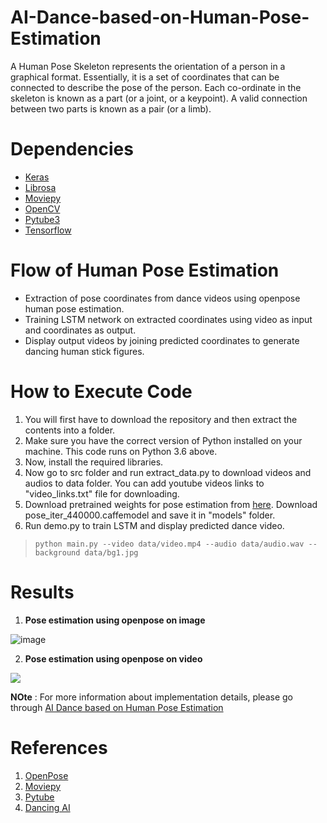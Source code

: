# AI-Dance-based-on-Human-Pose-Estimation
A Human Pose Skeleton represents the orientation of a person in a graphical format. Essentially, it is a set of coordinates that can be connected to describe the pose of the person. Each co-ordinate in the skeleton is known as a part (or a joint, or a keypoint). A valid connection between two parts is known as a pair (or a limb).

# Dependencies
 - [Keras](https://pypi.org/project/Keras/)
 - [Librosa](https://pypi.org/project/librosa/)
 - [Moviepy](https://pypi.org/project/moviepy/)
 - [OpenCV](https://pypi.org/project/opencv-python/)
 - [Pytube3](https://pypi.org/project/pytube/)
 - [Tensorflow](https://www.tensorflow.org/install/pip)
 
 # Flow of Human Pose Estimation
 
- Extraction of pose coordinates from dance videos using openpose human pose estimation.
- Training LSTM network on extracted coordinates using video as input and coordinates as output. 
- Display output videos by joining predicted coordinates to generate dancing human stick figures.

# How to Execute Code 

1. You will first have to download the repository and then extract the contents into a folder.
2. Make sure you have the correct version of Python installed on your machine. This code runs on Python 3.6 above.
3. Now, install the required libraries. 
4. Now go to src folder and run extract_data.py to download videos and audios to data folder. You can add youtube videos links to "video_links.txt" file for downloading. 
5. Download pretrained weights for pose estimation from [here](https://drive.google.com/file/d/1WYWwZR_mtUSfRCR-Rwi0mDGNlL_Uvbei/view?usp=sharing). Download pose_iter_440000.caffemodel and save it in "models" folder.
6. Run demo.py to train LSTM and display predicted dance video.
> `python main.py --video data/video.mp4 --audio data/audio.wav --background data/bg1.jpg `

# Results

1. **Pose estimation using openpose on image**

![image](https://github.com/Devashi-Choudhary/AI-Dance-based-on-Human-Pose-Estimation/blob/main/outputs/1.JPG)

2. **Pose estimation using openpose on video** 

[![](http://i3.ytimg.com/vi/JrekUhYvGt4/hqdefault.jpg)](https://youtu.be/JrekUhYvGt4)

**NOte** : For more information about implementation details, please go through [AI Dance based on Human Pose Estimation](https://devashi-choudhary.medium.com/ai-dance-based-on-human-pose-estimation-738ac2ff6d1f)

# References

1. [OpenPose](https://github.com/CMU-Perceptual-Computing-Lab/openpose) 
2. [Moviepy](https://zulko.github.io/moviepy/)
3. [Pytube](https://python-pytube.readthedocs.io/en/latest/)
4. [Dancing AI](https://github.com/keshavoct98/DANCING-AI)
